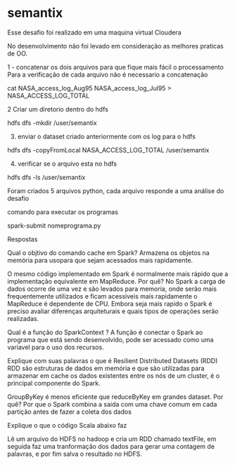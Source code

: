 # semantix

Esse desafio foi realizado em uma maquina virtual Cloudera

No desenvolvimento não foi levado em consideração as melhores praticas de OO.

1 - concatenar os dois arquivos para que fique mais fácil o processamento
Para a verificação de cada arquivo não é necessario a concatenação

cat NASA_access_log_Aug95  NASA_access_log_Jul95 > NASA_ACCESS_LOG_TOTAL

2 Criar um diretorio dentro do hdfs

hdfs dfs -mkdir /user/semantix

3) enviar o dataset criado anteriormente com os log para o hdfs

hdfs dfs -copyFromLocal NASA_ACCESS_LOG_TOTAL /user/semantix

4) verificar se o arquivo esta no hdfs

hdfs dfs -ls /user/semantix


Foram criados 5 arquivos python, cada arquivo responde a uma análise do desafio

comando para executar os programas

spark-submit nomeprograma.py

Respostas 

Qual o objtivo do comando cache em Spark?
Armazena os objetos na memória para usopara que sejam acessados mais rapidamente.

O mesmo código implementado em Spark é normalmente mais rápido que a implementação equivalente em
MapReduce. Por quê?
No Spark a carga de dados ocorre de uma  vez e são levados para memoria, onde serão mais frequentemente utilizados e ficam acessiveis mais rapidamente 
o MapReduce é dependente de CPU. Embora seja mais rapido o Spark é preciso avaliar diferenças arquiteturais e quais tipos de operações serão realizadas.


Qual é a função do SparkContext ?
A função é conectar o Spark ao programa que está sendo desenvolvido, pode ser acessado como uma variavel para o uso dos recursos.

Explique com suas palavras o que é Resilient Distributed Datasets (RDD)
 RDD são estruturas de dados em memória e que são utilizadas para armazenar em cache os dados existentes entre os nós de um cluster,
 é o principal componente do Spark.
 
 GroupByKey é menos eficiente que reduceByKey em grandes dataset. Por quê?
 Por que o Spark combina a saida com uma chave comum em cada partição antes de fazer a coleta dos dados
 
 Explique o que o código Scala abaixo faz
 
 Lê um arquivo do HDFS no hadoop e cria um RDD chamado textFile, em seguida faz uma tranformação dos dados para gerar uma contagem de palavras,
 e por fim salva o resultado no HDFS. 


